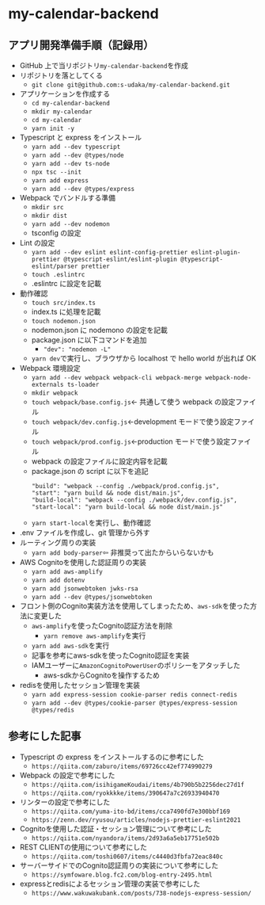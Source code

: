# my-calendar-backend

## アプリ開発準備手順（記録用）

- GitHub 上で当リポジトリ`my-calendar-backend`を作成
- リポジトリを落としてくる
  - `git clone git@github.com:s-udaka/my-calendar-backend.git`
- アプリケーションを作成する
  - `cd my-calendar-backend`
  - `mkdir my-calendar`
  - `cd my-calendar`
  - `yarn init -y`
- Typescript と express をインストール
  - `yarn add --dev typescript`
  - `yarn add --dev @types/node`
  - `yarn add --dev ts-node`
  - `npx tsc --init`
  - `yarn add express`
  - `yarn add --dev @types/express`
- Webpack でバンドルする準備
  - `mkdir src`
  - `mkdir dist`
  - `yarn add --dev nodemon`
  - tsconfig の設定
- Lint の設定
  - `yarn add --dev eslint eslint-config-prettier eslint-plugin-prettier @typescript-eslint/eslint-plugin @typescript-eslint/parser prettier`
  - `touch .eslintrc`
  - .eslintrc に設定を記載
- 動作確認
  - `touch src/index.ts`
  - index.ts に処理を記載
  - `touch nodemon.json`
  - nodemon.json に nodemono の設定を記載
  - package.json に以下コマンドを追加
    - `"dev": "nodemon -L"`
  - `yarn dev`で実行し、ブラウザから localhost で hello world が出れば OK
- Webpack 環境設定
  - `yarn add --dev webpack webpack-cli webpack-merge webpack-node-externals ts-loader`
  - `mkdir webpack`
  - `touch webpack/base.config.js`← 共通して使う webpack の設定ファイル
  - `touch webpack/dev.config.js`←development モードで使う設定ファイル
  - `touch webpack/prod.config.js`←production モードで使う設定ファイル
  - webpack の設定ファイルに設定内容を記載
  - package.json の script に以下を追記
    ```
    "build": "webpack --config ./webpack/prod.config.js",
    "start": "yarn build && node dist/main.js",
    "build-local": "webpack --config ./webpack/dev.config.js",
    "start-local": "yarn build-local && node dist/main.js"
    ```
  - `yarn start-local`を実行し、動作確認
- .env ファイルを作成し、git 管理から外す
- ルーティング周りの実装
  - `yarn add body-parser`⇦ 非推奨って出たからいらないかも
- AWS Cognitoを使用した認証周りの実装
  - `yarn add aws-amplify`
  - `yarn add dotenv`
  - `yarn add jsonwebtoken jwks-rsa`
  - `yarn add --dev @types/jsonwebtoken`
- フロント側のCognito実装方法を使用してしまったため、`aws-sdk`を使った方法に変更した
  - `aws-amplify`を使ったCognito認証方法を削除
    - `yarn remove aws-amplify`を実行
  - `yarn add aws-sdk`を実行
  - 記事を参考にaws-sdkを使ったCognito認証を実装
  - IAMユーザーに`AmazonCognitoPowerUser`のポリシーをアタッチした
    - aws-sdkからCognitoを操作するため
- redisを使用したセッション管理を実装
  - `yarn add express-session cookie-parser redis connect-redis`
  - `yarn add --dev @types/cookie-parser @types/express-session @types/redis`

## 参考にした記事

- Typescript の express をインストールするのに参考にした
  - `https://qiita.com/zaburo/items/69726cc42ef774990279`
- Webpack の設定で参考にした
  - `https://qiita.com/isihigameKoudai/items/4b790b5b2256dec27d1f`
  - `https://qiita.com/ryokkkke/items/390647a7c26933940470`
- リンターの設定で参考にした
  - `https://qiita.com/yuma-ito-bd/items/cca7490fd7e300bbf169`
  - `https://zenn.dev/ryusou/articles/nodejs-prettier-eslint2021`
- Cognitoを使用した認証・セッション管理について参考にした
  - `https://qiita.com/nyandora/items/2d93a6a5eb17751e502b`
- REST CLIENTの使用について参考にした
  - `https://qiita.com/toshi0607/items/c4440d3fbfa72eac840c`
- サーバーサイドでのCognito認証周りの実装について参考にした
  - `https://symfoware.blog.fc2.com/blog-entry-2495.html`
- expressとredisによるセッション管理の実装で参考にした
  - `https://www.wakuwakubank.com/posts/738-nodejs-express-session/`
